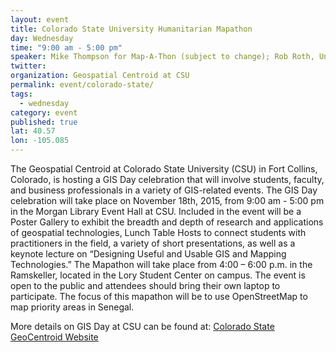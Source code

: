 ```yaml
---
layout: event
title: Colorado State University Humanitarian Mapathon
day: Wednesday
time: "9:00 am - 5:00 pm"
speaker: Mike Thompson for Map-A-Thon (subject to change); Rob Roth, University of Wisconsin Madison (Keynote Speaker for GIS Day)
twitter: 
organization: Geospatial Centroid at CSU
permalink: event/colorado-state/
tags: 
  - wednesday
category: event
published: true
lat: 40.57
lon: -105.085
---
```


The Geospatial Centroid at Colorado State University (CSU) in Fort Collins, Colorado, is hosting a GIS Day celebration that will involve students, faculty, and business professionals in a variety of GIS-related events. The GIS Day celebration will take place on November 18th, 2015, from 9:00 am - 5:00 pm in the Morgan Library Event Hall at CSU. Included in the event will be a Poster Gallery to exhibit the breadth and depth of research and applications of geospatial technologies, Lunch Table Hosts to connect students with practitioners in the field, a variety of short presentations, as well as a keynote lecture on “Designing Useful and Usable GIS and Mapping Technologies.” The Mapathon will take place from 4:00 – 6:00 p.m. in the Ramskeller, located in the Lory Student Center on campus. The event is open to the public and attendees should bring their own laptop to participate. The focus of this mapathon will be to use OpenStreetMap to map priority areas in Senegal.

More details on GIS Day at CSU can be found at: [Colorado State GeoCentroid Website](http://gis.colostate.edu/)


